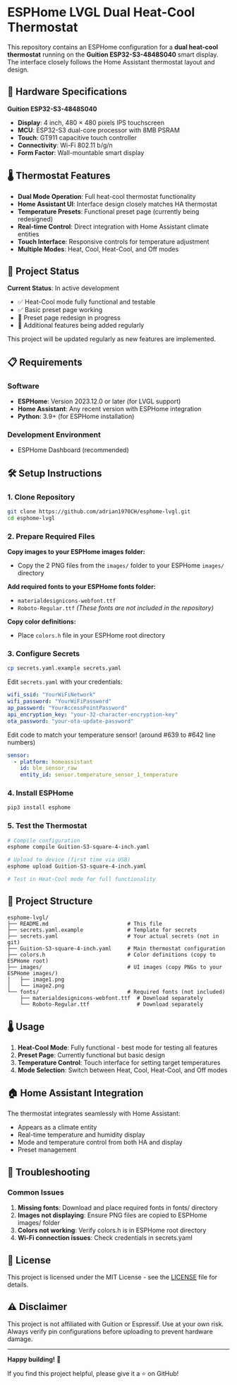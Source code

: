 # ESPHome LVGL Dual Heat-Cool Thermostat

This repository contains an ESPHome configuration for a **dual heat-cool thermostat** running on the **Guition ESP32-S3-4848S040** smart display. The interface closely follows the Home Assistant thermostat layout and design.

## 📱 Hardware Specifications

**Guition ESP32-S3-4848S040**
- **Display**: 4 inch, 480 × 480 pixels IPS touchscreen
- **MCU**: ESP32-S3 dual-core processor with 8MB PSRAM
- **Touch**: GT911 capacitive touch controller
- **Connectivity**: Wi-Fi 802.11 b/g/n
- **Form Factor**: Wall-mountable smart display

## 🌡️ Thermostat Features

- **Dual Mode Operation**: Full heat-cool thermostat functionality
- **Home Assistant UI**: Interface design closely matches HA thermostat
- **Temperature Presets**: Functional preset page (currently being redesigned)
- **Real-time Control**: Direct integration with Home Assistant climate entities
- **Touch Interface**: Responsive controls for temperature adjustment
- **Multiple Modes**: Heat, Cool, Heat-Cool, and Off modes

## 🚧 Project Status

**Current Status**: In active development
- ✅ Heat-Cool mode fully functional and testable
- ✅ Basic preset page working
- 🔄 Preset page redesign in progress
- 🔄 Additional features being added regularly

This project will be updated regularly as new features are implemented.

## 📋 Requirements

### Software
- **ESPHome**: Version 2023.12.0 or later (for LVGL support)
- **Home Assistant**: Any recent version with ESPHome integration
- **Python**: 3.9+ (for ESPHome installation)

### Development Environment
- ESPHome Dashboard (recommended)

## 🛠️ Setup Instructions

### 1. Clone Repository
```bash
git clone https://github.com/adrian1970CH/esphome-lvgl.git
cd esphome-lvgl
```

### 2. Prepare Required Files

**Copy images to your ESPHome images folder:**
- Copy the 2 PNG files from the `images/` folder to your ESPHome `images/` directory

**Add required fonts to your ESPHome fonts folder:**
- `materialdesignicons-webfont.ttf`
- `Roboto-Regular.ttf`
*(These fonts are not included in the repository)*

**Copy color definitions:**
- Place `colors.h` file in your ESPHome root directory

### 3. Configure Secrets
```bash
cp secrets.yaml.example secrets.yaml
```

Edit `secrets.yaml` with your credentials:
```yaml
wifi_ssid: "YourWiFiNetwork"
wifi_password: "YourWiFiPassword"
ap_password: "YourAccessPointPassword"
api_encryption_key: "your-32-character-encryption-key"
ota_password: "your-ota-update-password"
```
Edit code to match your temperature sensor! (around #639 to #642 line numbers)
```yaml
sensor:
  - platform: homeassistant
    id: ble_sensor_raw
    entity_id: sensor.temperature_sensor_1_temperature
```

### 4. Install ESPHome
```bash
pip3 install esphome
```

### 5. Test the Thermostat
```bash
# Compile configuration
esphome compile Guition-S3-square-4-inch.yaml

# Upload to device (first time via USB)
esphome upload Guition-S3-square-4-inch.yaml

# Test in Heat-Cool mode for full functionality
```

## 📁 Project Structure

```
esphome-lvgl/
├── README.md                         # This file
├── secrets.yaml.example              # Template for secrets
├── secrets.yaml                      # Your actual secrets (not in git)
├── Guition-S3-square-4-inch.yaml     # Main thermostat configuration
├── colors.h                          # Color definitions (copy to ESPHome root)
├── images/                           # UI images (copy PNGs to your ESPHome images/)
│   ├── image1.png
│   └── image2.png
└── fonts/                            # Required fonts (not included)
    ├── materialdesignicons-webfont.ttf  # Download separately
    └── Roboto-Regular.ttf               # Download separately
```

## 🌡️ Usage

1. **Heat-Cool Mode**: Fully functional - best mode for testing all features
2. **Preset Page**: Currently functional but basic design
3. **Temperature Control**: Touch interface for setting target temperatures
4. **Mode Selection**: Switch between Heat, Cool, Heat-Cool, and Off modes

## 🏠 Home Assistant Integration

The thermostat integrates seamlessly with Home Assistant:
- Appears as a climate entity
- Real-time temperature and humidity display
- Mode and temperature control from both HA and display
- Preset management

## 🔧 Troubleshooting

### Common Issues
1. **Missing fonts**: Download and place required fonts in fonts/ directory
2. **Images not displaying**: Ensure PNG files are copied to ESPHome images/ folder
3. **Colors not working**: Verify colors.h is in ESPHome root directory
4. **Wi-Fi connection issues**: Check credentials in secrets.yaml

## 📄 License

This project is licensed under the MIT License - see the [LICENSE](LICENSE) file for details.

## ⚠️ Disclaimer

This project is not affiliated with Guition or Espressif. Use at your own risk. Always verify pin configurations before uploading to prevent hardware damage.

---

**Happy building!** 🎉

If you find this project helpful, please give it a ⭐ on GitHub!
